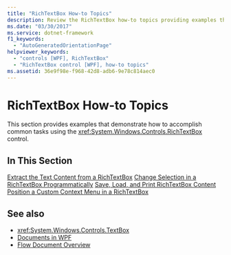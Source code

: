 ```yaml
---
title: "RichTextBox How-to Topics"
description: Review the RichTextBox how-to topics providing examples that demonstrate how to accomplish common tasks using the RichTextBox control.
ms.date: "03/30/2017"
ms.service: dotnet-framework
f1_keywords:
  - "AutoGeneratedOrientationPage"
helpviewer_keywords:
  - "controls [WPF], RichTextBox"
  - "RichTextBox control [WPF], how-to topics"
ms.assetid: 36e9f98e-f968-42d8-adb6-9e78c814aec0
---
```

# RichTextBox How-to Topics

This section provides examples that demonstrate how to accomplish common tasks using the <xref:System.Windows.Controls.RichTextBox> control.

## In This Section

[Extract the Text Content from a RichTextBox](how-to-extract-the-text-content-from-a-richtextbox.md)
[Change Selection in a RichTextBox Programmatically](change-selection-in-a-richtextbox-programmatically.md)
[Save, Load, and Print RichTextBox Content](how-to-save-load-and-print-richtextbox-content.md)
[Position a Custom Context Menu in a RichTextBox](how-to-position-a-custom-context-menu-in-a-richtextbox.md)

## See also

- <xref:System.Windows.Controls.TextBox>
- [Documents in WPF](../advanced/documents-in-wpf.md)
- [Flow Document Overview](../advanced/flow-document-overview.md)
